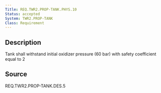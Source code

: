 ```yaml
---
Title: REQ.TWR2.PROP-TANK.PHYS.10
Status: accepted
System: TWR2.PROP-TANK
Class: Requirement
---
```


## Description

Tank shall withstand initial oxidizer pressure (60 bar) with safety coefficient equal to 2

## Source

REQ.TWR2.PROP-TANK.DES.5
